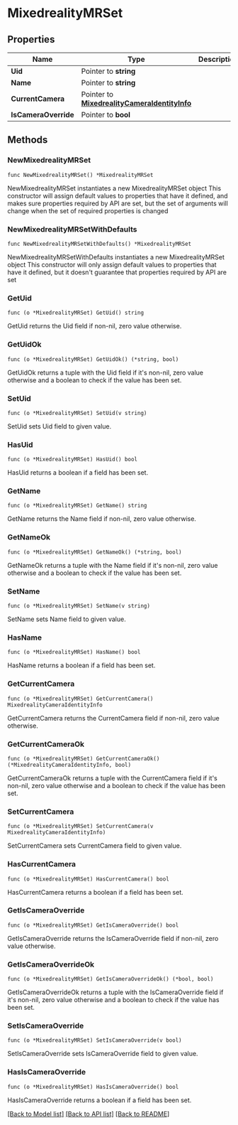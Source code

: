 # MixedrealityMRSet

## Properties

Name | Type | Description | Notes
------------ | ------------- | ------------- | -------------
**Uid** | Pointer to **string** |  | [optional] 
**Name** | Pointer to **string** |  | [optional] 
**CurrentCamera** | Pointer to [**MixedrealityCameraIdentityInfo**](MixedrealityCameraIdentityInfo.md) |  | [optional] 
**IsCameraOverride** | Pointer to **bool** |  | [optional] 

## Methods

### NewMixedrealityMRSet

`func NewMixedrealityMRSet() *MixedrealityMRSet`

NewMixedrealityMRSet instantiates a new MixedrealityMRSet object
This constructor will assign default values to properties that have it defined,
and makes sure properties required by API are set, but the set of arguments
will change when the set of required properties is changed

### NewMixedrealityMRSetWithDefaults

`func NewMixedrealityMRSetWithDefaults() *MixedrealityMRSet`

NewMixedrealityMRSetWithDefaults instantiates a new MixedrealityMRSet object
This constructor will only assign default values to properties that have it defined,
but it doesn't guarantee that properties required by API are set

### GetUid

`func (o *MixedrealityMRSet) GetUid() string`

GetUid returns the Uid field if non-nil, zero value otherwise.

### GetUidOk

`func (o *MixedrealityMRSet) GetUidOk() (*string, bool)`

GetUidOk returns a tuple with the Uid field if it's non-nil, zero value otherwise
and a boolean to check if the value has been set.

### SetUid

`func (o *MixedrealityMRSet) SetUid(v string)`

SetUid sets Uid field to given value.

### HasUid

`func (o *MixedrealityMRSet) HasUid() bool`

HasUid returns a boolean if a field has been set.

### GetName

`func (o *MixedrealityMRSet) GetName() string`

GetName returns the Name field if non-nil, zero value otherwise.

### GetNameOk

`func (o *MixedrealityMRSet) GetNameOk() (*string, bool)`

GetNameOk returns a tuple with the Name field if it's non-nil, zero value otherwise
and a boolean to check if the value has been set.

### SetName

`func (o *MixedrealityMRSet) SetName(v string)`

SetName sets Name field to given value.

### HasName

`func (o *MixedrealityMRSet) HasName() bool`

HasName returns a boolean if a field has been set.

### GetCurrentCamera

`func (o *MixedrealityMRSet) GetCurrentCamera() MixedrealityCameraIdentityInfo`

GetCurrentCamera returns the CurrentCamera field if non-nil, zero value otherwise.

### GetCurrentCameraOk

`func (o *MixedrealityMRSet) GetCurrentCameraOk() (*MixedrealityCameraIdentityInfo, bool)`

GetCurrentCameraOk returns a tuple with the CurrentCamera field if it's non-nil, zero value otherwise
and a boolean to check if the value has been set.

### SetCurrentCamera

`func (o *MixedrealityMRSet) SetCurrentCamera(v MixedrealityCameraIdentityInfo)`

SetCurrentCamera sets CurrentCamera field to given value.

### HasCurrentCamera

`func (o *MixedrealityMRSet) HasCurrentCamera() bool`

HasCurrentCamera returns a boolean if a field has been set.

### GetIsCameraOverride

`func (o *MixedrealityMRSet) GetIsCameraOverride() bool`

GetIsCameraOverride returns the IsCameraOverride field if non-nil, zero value otherwise.

### GetIsCameraOverrideOk

`func (o *MixedrealityMRSet) GetIsCameraOverrideOk() (*bool, bool)`

GetIsCameraOverrideOk returns a tuple with the IsCameraOverride field if it's non-nil, zero value otherwise
and a boolean to check if the value has been set.

### SetIsCameraOverride

`func (o *MixedrealityMRSet) SetIsCameraOverride(v bool)`

SetIsCameraOverride sets IsCameraOverride field to given value.

### HasIsCameraOverride

`func (o *MixedrealityMRSet) HasIsCameraOverride() bool`

HasIsCameraOverride returns a boolean if a field has been set.


[[Back to Model list]](../README.md#documentation-for-models) [[Back to API list]](../README.md#documentation-for-api-endpoints) [[Back to README]](../README.md)


